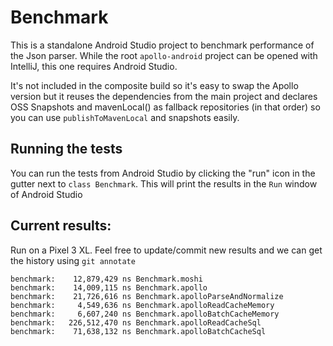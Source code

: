 # Benchmark

This is a standalone Android Studio project to benchmark performance of the Json parser. While the root `apollo-android` project can be opened with IntelliJ, this one requires Android Studio.

It's not included in the composite build so it's easy to swap the Apollo version but it reuses the dependencies from the main project and declares OSS Snapshots and mavenLocal() as fallback repositories (in that order) so you can use `publishToMavenLocal` and snapshots easily.

## Running the tests

You can run the tests from Android Studio by clicking the "run" icon in the gutter next to `class Benchmark`. This will print the results in the `Run` window of Android Studio

## Current results:

Run on a Pixel 3 XL. Feel free to update/commit new results and we can get the history using `git annotate`

```
benchmark:    12,879,429 ns Benchmark.moshi
benchmark:    14,009,115 ns Benchmark.apollo
benchmark:    21,726,616 ns Benchmark.apolloParseAndNormalize
benchmark:     4,549,636 ns Benchmark.apolloReadCacheMemory
benchmark:     6,607,240 ns Benchmark.apolloBatchCacheMemory
benchmark:   226,512,470 ns Benchmark.apolloReadCacheSql
benchmark:    71,638,132 ns Benchmark.apolloBatchCacheSql
```
